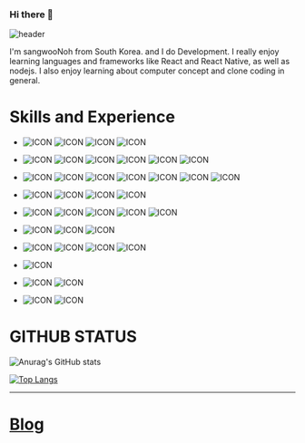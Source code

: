 ### Hi there 👋


![header](https://capsule-render.vercel.app/api?type=slice&color=auto&height=300&section=header&text=NOHSANGWOO&fontSize=90&animation=fadeIn)


I'm sangwooNoh from South Korea. and I do Development. I really enjoy learning languages and frameworks like React and React Native, as well as nodejs.
I also enjoy learning about computer concept and clone coding in general.



# Skills and Experience



 * ![ICON](https://img.shields.io/badge/Javascript-%23000000?style=flat-square&link=https://developer.mozilla.org/ko/docs/Web/JavaScript/&logo=JavaScript&logoColor=%23F7DF1E) ![ICON](https://img.shields.io/badge/TypeScript-%233178C6?style=flat-square&link=https://www.typescriptlang.org/&logo=TypeScript&logoColor=white) ![ICON](https://img.shields.io/badge/Node.js-%23339933?style=flat-square&link=https://nodejs.org/&logo=Node.js&logoColor=white) ![ICON](https://img.shields.io/badge/PHP-%23222630?style=flat-square&link=https://nodejs.org/&logo=PHP&logoColor=%23777BB4) 
 * ![ICON](https://img.shields.io/badge/ReactJS-%23282D33?style=flat-square&link=https://reactjs.org/&logo=React&logoColor=%2361DAFB) ![ICON](https://img.shields.io/badge/ReactNative-%23282D33?style=flat-square&link=https://reactnative.dev/&logo=React&logoColor=%2361DAFB) ![ICON](https://img.shields.io/badge/GraphQL-%23181F26?style=flat-square&link=https://graphql.org/&logo=Graphql&logoColor=%23E434AA) ![ICON](https://img.shields.io/badge/Apollo%20GraphQL-%23330ECA?style=flat-square&link=https://www.apollographql.com/&logo=ApolloGraphQL&logoColor=#311C87) ![ICON](https://img.shields.io/badge/NestJS-%230F0F10?style=flat-square&link=https://nestjs.com/&logo=NestJS&logoColor=%23E0234E) ![ICON](https://img.shields.io/badge/Prisma-%232D3748?style=flat-square&link=https://www.php.net/&logo=Prisma&logoColor=white) 
 * ![ICON](https://img.shields.io/badge/HTML5-%23E34F26?style=flat-square&link=https://www.w3schools.com/html/&logo=HTML5&logoColor=white) ![ICON](https://img.shields.io/badge/CSS3-%231572B6?style=flat-square&link=https://www.w3.org/Style/CSS/Overview.en.html/&logo=CSS3&logoColor=white) ![ICON](https://img.shields.io/badge/Tailwind%20CSS-%2338B2AC?style=flat-square&link=https://tailwindcss.com/&logo=TailwindCSS&logoColor=white) ![ICON](https://img.shields.io/badge/styled%20components-%23363636?style=flat-square&link=https://styled-components.com/&logo=styled-components&logoColor=%23DB7093) ![ICON](https://img.shields.io/badge/Bootstrap-%23DB7093?style=flat-square&link=https://getbootstrap.com/&logo=Bootstrap&logoColor=white) ![ICON](https://img.shields.io/badge/Bulma-%2300D1B2?style=flat-square&link=https://bulma.io/&logo=Bootstrap&logoColor=white) ![ICON](https://img.shields.io/badge/Sass-%23CC6699?style=flat-square&link=https://sass-lang.com//&logo=Sass&logoColor=white) 
  
 * ![ICON](https://img.shields.io/badge/Amazon%20AWS-%23232F3E?style=flat-square&link=https://aws.amazon.com/&logo=AmazonAWS&logoColor=white) ![ICON](https://img.shields.io/badge/Amazon%20S3-%23569A31?style=flat-square&link=https://s3.console.aws.amazon.com/s3/&logo=AmazonS3&logoColor=white) ![ICON](https://img.shields.io/badge/Netlify-%230E1F25?style=flat-square&link=https://www.netlify.com/&logo=Netlify&logoColor=%2300C7B7) ![ICON](https://img.shields.io/badge/Heroku-%23430098?style=flat-square&link=https://www.heroku.com&logo=Heroku&logoColor=white) 
 
* ![ICON](https://img.shields.io/badge/MySQL-%23F9F9F9?style=flat-square&link=https://www.mysql.com/&logo=MySQL&logoColor=%234479A1) ![ICON](https://img.shields.io/badge/Oracle-%23000000?style=flat-square&link=https://www.oracle.com/&logo=Oracle&logoColor=%23F80000) ![ICON](https://img.shields.io/badge/MongoDB-%23000000?style=flat-square&link=https://www.mongodb.com/&logo=MongoDB&logoColor=%2347A248) ![ICON](https://img.shields.io/badge/Firebase-%231A73E8?style=flat-square&link=https://www.mongodb.com/&logo=Firebase&logoColor=%23FFCA28) ![ICON](https://img.shields.io/badge/PostgreSQL-%23F9F9F9?style=flat-square&link=https://www.postgresql.org/&logo=PostgreSQL&logoColor=%234169E1)
*  ![ICON](https://img.shields.io/badge/Python-%233776AB?style=flat-square&link=https://www.python.org/&logo=Python&logoColor=white) ![ICON](https://img.shields.io/badge/-%23A8B9CC?style=flat-square&link=https://ko.wikipedia.org/wiki/C_(%ED%94%84%EB%A1%9C%EA%B7%B8%EB%9E%98%EB%B0%8D_%EC%96%B8%EC%96%B4)/&logo=C&logoColor=white) ![ICON](https://img.shields.io/badge/c++-%2300599C?style=flat-square&link=https://isocpp.org/&logo=C%2B%2B&logoColor=white)
* ![ICON](https://img.shields.io/badge/Arduino-%2300979D?style=flat-square&link=https://www.arduino.cc/&logo=Arduino&logoColor=white) ![ICON](https://img.shields.io/badge/raspberry%20Pi-%23F9F9F9?style=flat-square&link=https://www.raspberrypi.org/&logo=Raspberry-Pi&logoColor=%23A22846) ![ICON](https://img.shields.io/badge/Linux-%23FCC624?style=flat-square&link=https://www.linux.org/&logo=Linux&logoColor=white) ![ICON](https://img.shields.io/badge/Ubuntu-%23E95420?style=flat-square&link=https://ubuntu.com/&logo=Ubuntu&logoColor=white) 
* ![ICON](https://img.shields.io/badge/Arduino-%2300979D?style=flat-square&link=https://www.arduino.cc/&logo=Arduino&logoColor=white)
* ![ICON](https://img.shields.io/badge/WebRTC-%23333333?style=flat-square&link=https://webrtc.org/&logo=WebRTC&logoColor=white) ![ICON](https://img.shields.io/badge/Socket.io-%23010101?style=flat-square&link=https://socket.io/&logo=Socket.io&logoColor=white) 
* ![ICON](https://img.shields.io/badge/Adobe%20Premiere%20Pro-%2300015B?style=flat-square&link=https://www.adobe.com/&logo=AdobePremierePro&logoColor=%239999FF) ![ICON](https://img.shields.io/badge/Adobe%20After%20Effects-%2300015B?style=flat-square&link=https://www.adobe.com/&logo=AdobeAfterEffects&logoColor=%239999FF) 



# GITHUB STATUS

<div>  

![Anurag's GitHub stats](https://github-readme-stats.vercel.app/api?username=nohsangwoo&show_icons=true&theme=dark)

</div>

<div>
  
[![Top Langs](https://github-readme-stats.vercel.app/api/top-langs/?username=nohsangwoo&layout=compact)](https://github.com/anuraghazra/github-readme-stats)  

</div>




<!--
**nohsangwoo/nohsangwoo** is a ✨ _special_ ✨ repository because its `README.md` (this file) appears on your GitHub profile.

Here are some ideas to get you started:

- 🔭 I’m currently working on ...
- 🌱 I’m currently learning ...
- 👯 I’m looking to collaborate on ...
- 🤔 I’m looking for help with ...
- 💬 Ask me about ...
- 📫 How to reach me: ...
- 😄 Pronouns: ...
- ⚡ Fun fact: ...
header by https://github.com/kyechan99/capsule-render
badge by https://shields.io/
icon by https://simpleicons.org/
-->

<hr/>



# [Blog](https://velog.io/@nohsangwoo)
